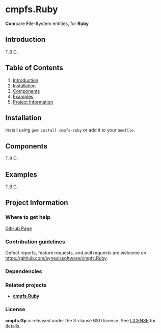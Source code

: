 # cmpfs.Ruby
**Com**pare **F**ile-**S**ystem entities, for **Ruby**

## Introduction

T.B.C.

## Table of Contents

1. [Introduction](#introduction)
2. [Installation](#installation)
3. [Components](#components)
4. [Examples](#examples)
5. [Project Information](#project-information)

## Installation

Install using `gem install cmpfs-ruby` or add it to your `Gemfile`.

## Components

T.B.C.

## Examples

T.B.C.

## Project Information

### Where to get help

[GitHub Page](https://github.com/synesissoftware/cmpfs.Ruby "GitHub Page")

### Contribution guidelines

Defect reports, feature requests, and pull requests are welcome on https://github.com/synesissoftware/cmpfs.Ruby.

### Dependencies

### Related projects

* [**cmpfs.Ruby**](https://github.com/synesissoftware/cmpfs.Ruby/)

### License

**cmpfs.Gp** is released under the 3-clause BSD license. See [LICENSE](./LICENSE) for details.
